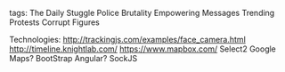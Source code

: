 tags:
The Daily Stuggle
Police Brutality
Empowering Messages
Trending
Protests
Corrupt Figures


Technologies:
http://trackingjs.com/examples/face_camera.html
http://timeline.knightlab.com/
https://www.mapbox.com/
Select2
Google Maps?
BootStrap
Angular?
SockJS

